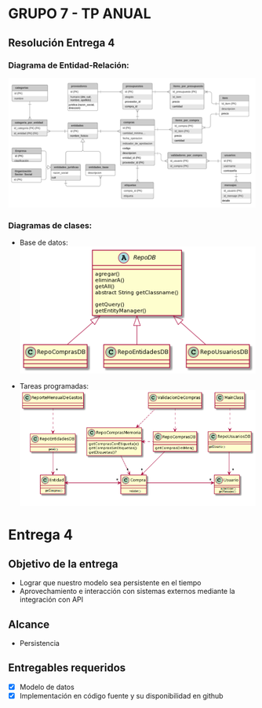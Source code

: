 # GRUPO 7 - TP ANUAL

## Resolución Entrega 4

### Diagrama de Entidad-Relación:
![DER](/Diagramas/Der.PNG)

### Diagramas de clases:
* Base de datos:
![UML Repositorios](/Diagramas/uml_repos.PNG)

* Tareas programadas:
![UML Tareas Programadas](/Diagramas/uml_tareasProgramadas.PNG) 

# Entrega 4

## Objetivo de la entrega
* Lograr que nuestro modelo sea persistente en el tiempo
* Aprovechamiento e interacción con sistemas externos mediante la integración con API

## Alcance
* Persistencia
  
## Entregables requeridos
- [x] Modelo de datos
- [x] Implementación en código fuente y su disponibilidad en github
